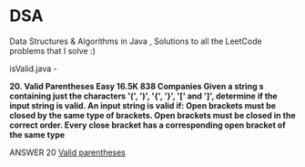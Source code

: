 # DSA
Data Structures &amp; Algorithms in Java , Solutions to all the LeetCode problems that I solve :)


isValid.java -

**20. Valid Parentheses
Easy
16.5K
838
Companies
Given a string s containing just the characters '(', ')', '{', '}', '[' and ']', determine if the input string is valid.
An input string is valid if:
Open brackets must be closed by the same type of brackets.
Open brackets must be closed in the correct order.
Every close bracket has a corresponding open bracket of the same type**


ANSWER 20 
[Valid parentheses](isValid.java)

